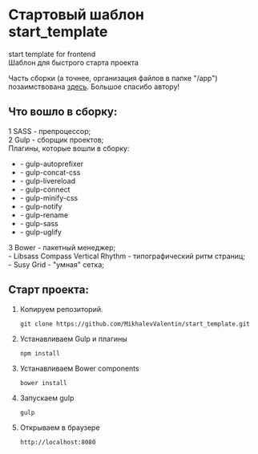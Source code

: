 # Стартовый шаблон<br>start_template
start template for  frontend<br>
Шаблон для быстрого старта проекта

Часть сборки (а точнее, организация файлов в папке "/app") позаимствована <a href="https://github.com/agragregra/start_html">здесь</a>.
Большое спасибо автору! 

<h2>Что вошло в сборку:</h2>
1 SASS - препроцессор;<br>
2 Gulp - сборщик проектов;<br>
    Плагины, которые вошли в сборку:<br>
    <ul>
        <li>- gulp-autoprefixer</li>
        <li>- gulp-concat-css</li>
        <li>- gulp-livereload</li>
        <li>- gulp-connect</li>
        <li>- gulp-minify-css</li>
        <li>- gulp-notify</li>
        <li>- gulp-rename</li>
        <li>- gulp-sass</li>
        <li>- gulp-uglify</li>
    </ul>
    
3 Bower - пакетный менеджер;<br>
    - Libsass Compass Vertical Rhythm - типографический ритм страниц;<br>
    - Susy Grid - "умная" сетка; <br>

<h2>Старт проекта:</h2>

1. Копируем репозиторий.
	~~~	
	git clone https://github.com/MikhalevValentin/start_template.git
	~~~

2. Устанавливаем Gulp  и плагины  
	~~~
	npm install
	~~~
    
3. Устанавливаем Bower components  
	~~~
	bower install
	~~~

4. Запускаем gulp 
	~~~
	gulp
	~~~
5. Открываем в браузере  
    ~~~ 
    http://localhost:8080 
    ~~~
